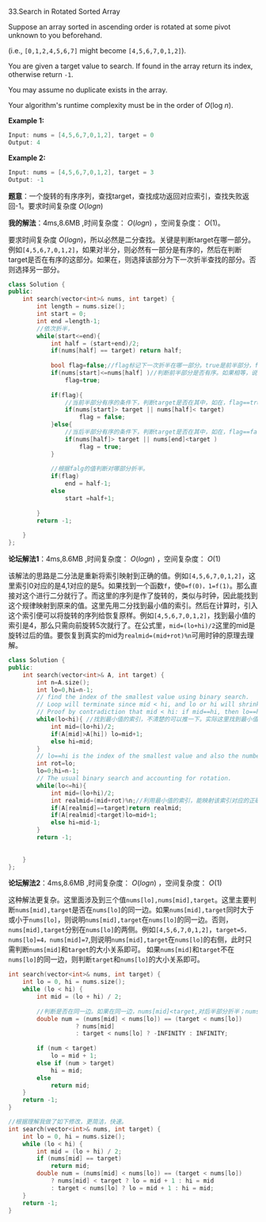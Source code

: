 33.Search in Rotated Sorted Array

Suppose an array sorted in ascending order is rotated at some pivot unknown to you beforehand.

(i.e., `[0,1,2,4,5,6,7]` might become `[4,5,6,7,0,1,2]`).

You are given a target value to search. If found in the array return its index, otherwise return `-1`.

You may assume no duplicate exists in the array.

Your algorithm's runtime complexity must be in the order of *O*(log *n*).

**Example 1:**

```cpp
Input: nums = [4,5,6,7,0,1,2], target = 0
Output: 4
```

**Example 2:**

```cpp
Input: nums = [4,5,6,7,0,1,2], target = 3
Output: -1
```

**题意**：一个旋转的有序序列，查找target，查找成功返回对应索引，查找失败返回-1。要求时间复杂度$\ O(log{n})$

**我的解法**：4ms,8.6MB ,时间复杂度：$\ O(log{n})$ ，空间复杂度：$\ O(1)$。

要求时间复杂度$\ O(log{n})$，所以必然是二分查找。关键是判断target在哪一部分。例如`[4,5,6,7,0,1,2]`，如果对半分，则必然有一部分是有序的，然后在判断target是否在有序的这部分。如果在，则选择该部分为下一次折半查找的部分。否则选择另一部分。

```cpp
class Solution {
public:
    int search(vector<int>& nums, int target) {
        int length = nums.size();
        int start = 0;
        int end =length-1;
        //依次折半，
        while(start<=end){
            int half = (start+end)/2;
            if(nums[half] == target) return half;
            
            bool flag=false;//flag标记下一次折半在哪一部分。true是前半部分，false是后半部分。
            if(nums[start]<=nums[half] )//判断前半部分是否有序。如果相等，说明前半部分只有一个数，默认是有序的。
                flag=true;
            
            if(flag){
                //当前半部分有序的条件下，判断target是否在其中，如在，flag==true，折半前半部分；如不在，flag==false，折半后半部分。
                if(nums[start]> target || nums[half]< target)
                    flag = false;
            }else{
                //当后半部分有序的条件下，判断target是否在其中，如在，flag==false，折半后半部分；如不在，flag==true，折半前半部分。
                if(nums[half]> target || nums[end]<target )
                    flag = true;
            }
            
            //根据falg的值判断对哪部分折半。
            if(flag)
                end = half-1;
            else
                start =half+1;
            
        }
        return -1;
        
    }
};
```

**论坛解法1**：4ms,8.6MB ,时间复杂度：$\ O(log{n})$ ，空间复杂度：$\ O(1)$

该解法的思路是二分法是重新将索引映射到正确的值。例如`[4,5,6,7,0,1,2]`，这里索引0对应的是4,1对应的是5。如果找到一个函数`f`，使`0=f(0)，1=f(1)`。那么直接对这个进行二分就行了。而这里的序列是作了旋转的，类似与时钟，因此能找到这个规律映射到原来的值。这里先用二分找到最小值的索引。然后在计算时，引入这个索引便可以将旋转的序列给恢复原样。例如`[4,5,6,7,0,1,2]`，找到最小值的索引是4，那么只需向前旋转5次就行了。在公式里，`mid=(lo+hi)/2`这里的mid是旋转过后的值。要恢复到真实的mid为`realmid=(mid+rot)%n`可用时钟的原理去理解。



```cpp
class Solution {
public:
    int search(vector<int>& A, int target) {
        int n=A.size();
        int lo=0,hi=n-1;
        // find the index of the smallest value using binary search.
        // Loop will terminate since mid < hi, and lo or hi will shrink by at least 1.
        // Proof by contradiction that mid < hi: if mid==hi, then lo==hi and loop would have been terminated.
        while(lo<hi){ //找到最小值的索引，不清楚的可以推一下。实际这里找到最小值时，最小值的前后两部分都是有序的，可以直接判断target在那一部分，然后对那部分进行折半查找就行。不过作者的方法更有数学技巧。
            int mid=(lo+hi)/2;
            if(A[mid]>A[hi]) lo=mid+1;
            else hi=mid;
        }
        // lo==hi is the index of the smallest value and also the number of places rotated.
        int rot=lo;
        lo=0;hi=n-1;
        // The usual binary search and accounting for rotation.
        while(lo<=hi){
            int mid=(lo+hi)/2;
            int realmid=(mid+rot)%n;//利用最小值的索引，能映射该索引对应的正确值。
            if(A[realmid]==target)return realmid;
            if(A[realmid]<target)lo=mid+1;
            else hi=mid-1;
        }
        return -1;
    
        
    }
};
```

**论坛解法2**：4ms,8.6MB ,时间复杂度：$\ O(log{n})$ ，空间复杂度：$\ O(1)$

这种解法更复杂。这里面涉及到三个值`nums[lo],nums[mid],target`。这里主要判断`nums[mid],target`是否在`nums[lo]`的同一边。如果`nums[mid],target`同时大于或小于`nums[lo]`，则说明`nums[mid],target`在`nums[lo]`的同一边。否则，`nums[mid],target`分别在`nums[lo]`的两侧。例如`[4,5,6,7,0,1,2]`，`target=5，nums[lo]=4，nums[mid]=7`,则说明`nums[mid],target`在`nums[lo]`的右侧，此时只需判断`nums[mid]`和`target`的大小关系即可。 如果`nums[mid]`和`target`不在`nums[lo]`的同一边，则判断`target`和`nums[lo]`的大小关系即可。

```cpp
int search(vector<int>& nums, int target) {
    int lo = 0, hi = nums.size();
    while (lo < hi) {
        int mid = (lo + hi) / 2;
        
        //判断是否在同一边。如果在同一边，nums[mid]<target,对后半部分折半；nums[mid]>target,对前半部分折半。如果不在同一边。target < nums[lo] ，对后半部分折半；target > nums[lo],对前半部分折半。相等则直接返回。
        double num = (nums[mid] < nums[lo]) == (target < nums[lo])
                   ? nums[mid]
                   : target < nums[lo] ? -INFINITY : INFINITY;
                   
        if (num < target)
            lo = mid + 1;
        else if (num > target)
            hi = mid;
        else
            return mid;
    }
    return -1;
}

//根据理解我做了如下修改，更简洁，快速。
int search(vector<int>& nums, int target) {
    int lo = 0, hi = nums.size();
    while (lo < hi) {
        int mid = (lo + hi) / 2;
        if (nums[mid] == target)
            return mid;
        double num = (nums[mid] < nums[lo]) == (target < nums[lo])
            ? nums[mid] < target ? lo = mid + 1 : hi = mid
            : target < nums[lo] ? lo = mid + 1 : hi = mid;
    }
    return -1;  
}
```
